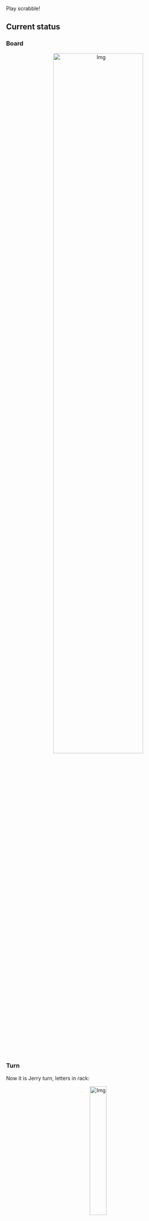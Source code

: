 
Play scrabble!
## Current status
### Board
<p align="center">
<img src="https://raw.githubusercontent.com/radosz99/radosz99/main/board.png" width=70% alt="Img"/>
    </p>
    
### Turn
Now it is Jerry turn, letters in rack:
<p align="center">
<img src="https://raw.githubusercontent.com/radosz99/radosz99/main/rack.png" width=30% alt="Img"/>
</p>

### Game score
| Id | Player name | Points |
  | - | - | - |  
|0 | Tom | 48
|1 | Jerry | 89
## Make the move
Make the move and insert the letters by creating an [issue](https://github.com/radosz99/radosz99/issues/new?title=scrabble%7Cmove%7C7%3AA%3ARIDE&body=Just+push+%27Submit+new+issue%27+or+update+with+your+move.) according to the rules or...

## Possibly best moves  
Are you sure? :smiling_imp: :smiling_imp: :smiling_imp:
<details>
  <summary>Spoiler warning!</summary>
  
  | Id | Move | Issue link | Points |
  | - | - | - | - |  
|1| 12:B:aneasen | [scrabble&#124;move&#124;12:B:aneasen](https://github.com/radosz99/radosz99/issues/new?title=scrabble%7Cmove%7C12%3AB%3Aaneasen&body=Just+push+%27Submit+new+issue%27+or+update+with+your+move.) | 16 
|2| 12:A:nanease | [scrabble&#124;move&#124;12:A:nanease](https://github.com/radosz99/radosz99/issues/new?title=scrabble%7Cmove%7C12%3AA%3Ananease&body=Just+push+%27Submit+new+issue%27+or+update+with+your+move.) | 16 
|3| 9:F:janano | [scrabble&#124;move&#124;9:F:janano](https://github.com/radosz99/radosz99/issues/new?title=scrabble%7Cmove%7C9%3AF%3Ajanano&body=Just+push+%27Submit+new+issue%27+or+update+with+your+move.) | 15 
|4| 12:B:anease | [scrabble&#124;move&#124;12:B:anease](https://github.com/radosz99/radosz99/issues/new?title=scrabble%7Cmove%7C12%3AB%3Aanease&body=Just+push+%27Submit+new+issue%27+or+update+with+your+move.) | 14 
|5| 9:F:jonia | [scrabble&#124;move&#124;9:F:jonia](https://github.com/radosz99/radosz99/issues/new?title=scrabble%7Cmove%7C9%3AF%3Ajonia&body=Just+push+%27Submit+new+issue%27+or+update+with+your+move.) | 14 
|6| 12:A:aneeis | [scrabble&#124;move&#124;12:A:aneeis](https://github.com/radosz99/radosz99/issues/new?title=scrabble%7Cmove%7C12%3AA%3Aaneeis&body=Just+push+%27Submit+new+issue%27+or+update+with+your+move.) | 12 
|7| 12:A:naneas | [scrabble&#124;move&#124;12:A:naneas](https://github.com/radosz99/radosz99/issues/new?title=scrabble%7Cmove%7C12%3AA%3Ananeas&body=Just+push+%27Submit+new+issue%27+or+update+with+your+move.) | 12 
|8| 12:A:nanees | [scrabble&#124;move&#124;12:A:nanees](https://github.com/radosz99/radosz99/issues/new?title=scrabble%7Cmove%7C12%3AA%3Ananees&body=Just+push+%27Submit+new+issue%27+or+update+with+your+move.) | 12 
|9| 5:D:anciano | [scrabble&#124;move&#124;5:D:anciano](https://github.com/radosz99/radosz99/issues/new?title=scrabble%7Cmove%7C5%3AD%3Aanciano&body=Just+push+%27Submit+new+issue%27+or+update+with+your+move.) | 11 
|10| 5:F:cananeo | [scrabble&#124;move&#124;5:F:cananeo](https://github.com/radosz99/radosz99/issues/new?title=scrabble%7Cmove%7C5%3AF%3Acananeo&body=Just+push+%27Submit+new+issue%27+or+update+with+your+move.) | 11 
</details>
    
## Latest moves

| Id | Type | Move / Letters to replace | Created words / New letters | Date | Points | Player | Who |
| - | - | - | - | - | - | - | - |
|2| INSERT | D:7:hoyare | ['HOYARE'] | 12/07/2022, 15:26:29 | 24 | Tom | [radosz99](github.com/radosz99) |
|1| INSERT | F:5:carajees | ['CARAJEES'] | 12/07/2022, 15:25:07 | 89 | Jerry | [radosz99](github.com/radosz99) |
|0| INSERT | 7:D:hurto | ['HURTO'] | 12/07/2022, 15:21:27 | 24 | Tom | [radosz99](github.com/radosz99) |